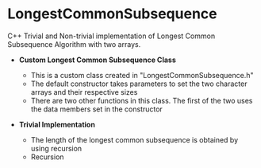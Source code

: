 # LongestCommonSubsequence
C++ Trivial and Non-trivial implementation of Longest Common Subsequence Algorithm with two arrays.

* **Custom Longest Common Subsequence Class**
    * This is a custom class created in "LongestCommonSubsequence.h"
    * The default constructor takes parameters to set the two character arrays and their respective sizes
    * There are two other functions in this class. The first of the two uses the data members set in the constructor

* **Trivial Implementation**
    * The length of the longest common subsequence is obtained by using recursion
    * Recursion